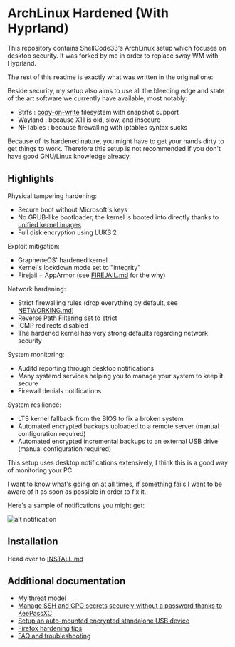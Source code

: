 # ArchLinux Hardened (With Hyprland)

This repository contains ShellCode33's ArchLinux setup which focuses on desktop security.
It was forked by me in order to replace sway WM with Hyprland.

The rest of this readme is exactly what was written in the original one:

Beside security, my setup also aims to use all the bleeding edge and state of the art software we currently have available, most notably:

- Btrfs : [copy-on-write](https://en.wikipedia.org/wiki/Copy-on-write) filesystem with snapshot support
- Wayland : because X11 is old, slow, and insecure
- NFTables : because firewalling with iptables syntax sucks

Because of its hardened nature, you might have to get your hands dirty to get things to work.
Therefore this setup is not recommended if you don't have good GNU/Linux knowledge already.

## Highlights

Physical tampering hardening:

- Secure boot without Microsoft's keys
- No GRUB-like bootloader, the kernel is booted into directly thanks to [unified kernel images](https://wiki.archlinux.org/title/Unified_kernel_image)
- Full disk encryption using LUKS 2

Exploit mitigation:

- GrapheneOS' hardened kernel
- Kernel's lockdown mode set to "integrity"
- Firejail + AppArmor (see [FIREJAIL.md](docs/FIREJAIL.md) for the why)

Network hardening:

- Strict firewalling rules (drop everything by default, see [NETWORKING.md](https://github.com/ShellCode33/ArchLinux-Hardened/blob/master/docs/NETWORKING.md))
- Reverse Path Filtering set to strict
- ICMP redirects disabled
- The hardened kernel has very strong defaults regarding network security

System monitoring:

- Auditd reporting through desktop notifications
- Many systemd services helping you to manage your system to keep it secure
- Firewall denials notifications

System resilience:

- LTS kernel fallback from the BIOS to fix a broken system
- Automated encrypted backups uploaded to a remote server (manual configuration required)
- Automated encrypted incremental backups to an external USB drive (manual configuration required)

This setup uses desktop notifications extensively, I think this is a good way of monitoring your PC.

I want to know what's going on at all times, if something fails I want to be aware of it as soon as possible in order to fix it.

Here's a sample of notifications you might get:

![alt notification](images/notifications.png)

## Installation

Head over to [INSTALL.md](docs/INSTALL.md)

## Additional documentation

- [My threat model](/docs/THREAT_MODEL.md)
- [Manage SSH and GPG secrets securely without a password thanks to KeePassXC](docs/HOW_TO_MANAGE_SECRETS.md)
- [Setup an auto-mounted encrypted standalone USB device](docs/HOW_TO_SECURE_USB_DEVICE.md)
- [Firefox hardening tips](docs/HOW_TO_FIREFOX.md)
- [FAQ and troubleshooting](docs/FAQ_AND_TROUBLESHOOTING.md)
